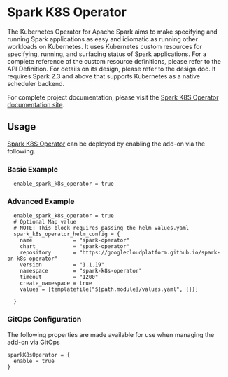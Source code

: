 # Spark K8S Operator
The Kubernetes Operator for Apache Spark aims to make specifying and running Spark applications as easy and idiomatic as running other workloads on Kubernetes. It uses Kubernetes custom resources for specifying, running, and surfacing status of Spark applications. For a complete reference of the custom resource definitions, please refer to the API Definition. For details on its design, please refer to the design doc. It requires Spark 2.3 and above that supports Kubernetes as a native scheduler backend.

For complete project documentation, please visit the [Spark K8S Operator documentation site](https://github.com/GoogleCloudPlatform/spark-on-k8s-operator).

## Usage

[Spark K8S Operator](https://github.com/aws-ia/terraform-aws-eks-blueprints/tree/main/modules/kubernetes-addons/spark-k8s-operator) can be deployed by enabling the add-on via the following.

### Basic Example

```hcl
  enable_spark_k8s_operator = true
```

### Advanced Example
```hcl
  enable_spark_k8s_operator = true
  # Optional Map value
  # NOTE: This block requires passing the helm values.yaml
  spark_k8s_operator_helm_config = {
    name             = "spark-operator"
    chart            = "spark-operator"
    repository       = "https://googlecloudplatform.github.io/spark-on-k8s-operator"
    version          = "1.1.19"
    namespace        = "spark-k8s-operator"
    timeout          = "1200"
    create_namespace = true
    values = [templatefile("${path.module}/values.yaml", {})]

  }
```

### GitOps Configuration

The following properties are made available for use when managing the add-on via GitOps

```hcl
sparkK8sOperator = {
  enable = true
}
```
